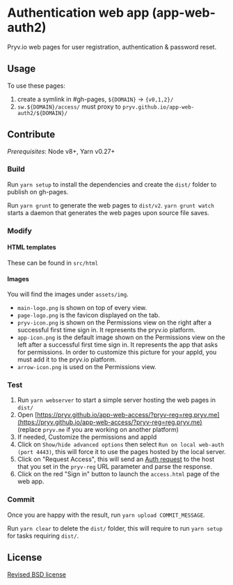 # Authentication web app (app-web-auth2)

Pryv.io web pages for user registration, authentication & password reset.

## Usage

To use these pages:

1. create a symlink in #gh-pages, `${DOMAIN}` -> `{v0,1,2}/`
2. `sw.${DOMAIN}/access/` must proxy to `pryv.github.io/app-web-auth2/${DOMAIN}/` 

## Contribute

*Prerequisites*: Node v8+, Yarn v0.27+

### Build

Run `yarn setup` to install the dependencies and create the `dist/` folder to publish on gh-pages.

Run `yarn grunt` to generate the web pages to `dist/v2`. `yarn grunt watch` starts a daemon that generates the web pages upon source file saves.

### Modify

#### HTML templates

These can be found in `src/html`

#### Images

You will find the images under `assets/img`.

- `main-logo.png` is shown on top of every view.
- `page-logo.png` is the favicon displayed on the tab.
- `pryv-icon.png` is shown on the Permissions view on the right after a successful first time sign in. It represents the pryv.io platform.
- `app-icon.png` is the default image shown on the Permissions view on the left after a successful first time sign in. It represents the app that asks for permissions. In order to customize this picture for your appId, you must add it to the pryv.io platform.
- `arrow-icon.png` is used on the Permissions view.

### Test

1. Run `yarn webserver` to start a simple server hosting the web pages in `dist/`
2. Open [https://pryv.github.io/app-web-access/?pryv-reg=reg.pryv.me](https://pryv.github.io/app-web-access/?pryv-reg=reg.pryv.me) (replace `pryv.me` if you are working on another platform)
3. If needed, Customize the permissions and appId 
4. Click on `Show/hide advanced options` then select `Run on local web-auth (port 4443)`, this will force it to use the pages hosted by the local server. 
5. Click on "Request Access", this will send an [Auth request](http://api.pryv.com/reference/#auth-request) to the host that you set in the `pryv-reg` URL parameter and parse the response.
6. Click on the red "Sign in" button to launch the `access.html` page of the web app. 

### Commit

Once you are happy with the result, run `yarn upload COMMIT_MESSAGE`.

Run `yarn clear` to delete the `dist/` folder, this will require to run `yarn setup` for tasks requiring `dist/`.

## License

[Revised BSD license](https://github.com/pryv/documents/blob/master/license-bsd-revised.md)
